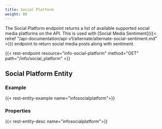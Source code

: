 ```yaml
---
title: Social Platform
weight: 80
---
```


The Social Platform endpoint returns a list of available supported social media platforms on the API. This is used with
[Social Media Sentiment]({{< relref "/api-documentation/api-v1/alternate/alternate-social-sentiment.md" >}}) endpoint to return
social media posts along with sentiment.

{{< rest-endpoint resource="info-social-platform" method="GET" path="/info/social_platform" >}}

## Social Platform Entity

### Example
{{< rest-entity-example name="infosocialplatform">}}

### Properties
{{< rest-entity-desc name="infosocialplatform">}}


